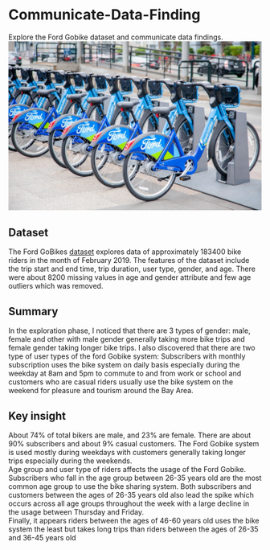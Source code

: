 # Communicate-Data-Finding

Explore the Ford Gobike dataset and communicate data findings.
![Ford GoBike Picture](/Gobike.jpeg)

## Dataset
The Ford GoBikes [dataset](https://video.udacity-data.com/topher/2020/October/5f91cf38_201902-fordgobike-tripdata/201902-fordgobike-tripdata.csv) explores data of approximately 183400 bike riders in the month of February 2019. The features of the dataset include the trip start and end time, trip duration, user type, gender, and age. There were about 8200 missing values in age and gender attribute and few age outliers which was removed.


## Summary
In the exploration phase, I noticed that there are 3 types of gender: male, female and other with male gender generally taking more bike trips and female gender taking longer bike trips. I also discovered that there are two type of user types of the ford Gobike system: Subscribers with monthly subscription uses the bike system on daily basis especially during the weekday at 8am and 5pm to commute to and from work or school and customers who are casual riders usually use the bike system on the weekend for pleasure and tourism around the Bay Area. 


## Key insight
About 74\% of total bikers are male, and 23\% are female. There are about 90\% subscribers and about 9\% casual customers. The Ford Gobike system is used mostly during weekdays with customers generally taking longer trips especially during the weekends.\
Age group and user type of riders affects the usage of the Ford Gobike. Subscribers who fall in the age group between 26-35 years old are the most common age group to use the bike sharing system. Both subscribers and customers between the ages of 26-35 years old also lead the spike which occurs across all age groups throughout the week with a large decline in the usage between Thursday and Friday.\
Finally, it appears riders between the ages of 46-60 years old uses the bike system the least but takes long trips than riders between the ages of 26-35 and 36-45 years old
